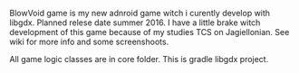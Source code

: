 BlowVoid game is my new adnroid game witch i curently develop with libgdx.
 Planned relese date summer 2016. I have a little brake witch development
 of this game because of my studies TCS on Jagiellonian. See wiki for more
 info and some screenshoots. 
 
 All game logic classes are in core folder. This is gradle libgdx project.

